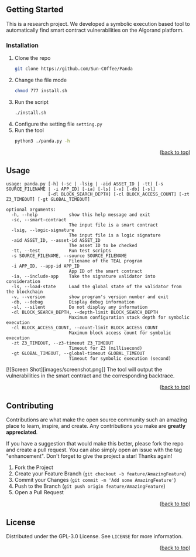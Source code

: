 <a name="readme-top"></a>


<!-- GETTING STARTED -->
## Getting Started

This is a research project. We developed a symbolic execution based tool to automatically find smart contract vulnerabilities on the Algorand platform.


### Installation

1. Clone the repo
   ```sh
   git clone https://github.com/Sun-C0ffee/Panda
   ```
2. Change the file mode
   ```sh
   chmod 777 install.sh
   ```
3. Run the script
   ```sh
   ./install.sh
   ```
4. Configure the setting file `setting.py`
5. Run the tool
   ```sh
   python3 ./panda.py -h
   ```

<p align="right">(<a href="#readme-top">back to top</a>)</p>



<!-- USAGE EXAMPLES -->
## Usage
```
usage: panda.py [-h] (-sc | -lsig | -aid ASSET_ID | -tt) [-s SOURCE_FILENAME | -i APP_ID] [-ia] [-ls] [-v] [-db] [-sl]
                [-dl BLOCK_SEARCH_DEPTH] [-cl BLOCK_ACCESS_COUNT] [-zt Z3_TIMEOUT] [-gt GLOBAL_TIMEOUT]

optional arguments:
  -h, --help            show this help message and exit
  -sc, --smart-contract
                        The input file is a smart contract
  -lsig, --logic-signature
                        The input file is a logic signature
  -aid ASSET_ID, --asset-id ASSET_ID
                        The asset ID to be checked
  -tt, --test           Run test scripts
  -s SOURCE_FILENAME, --source SOURCE_FILENAME
                        Filename of the TEAL program
  -i APP_ID, --app-id APP_ID
                        App ID of the smart contract
  -ia, --include-app    Take the signature validator into consideration
  -ls, --load-state     Load the global state of the validator from the blockchain
  -v, --version         show program's version number and exit
  -db, --debug          Display debug information
  -sl, --silent         Do not display any information
  -dl BLOCK_SEARCH_DEPTH, --depth-limit BLOCK_SEARCH_DEPTH
                        Maximum configuration stack depth for symbolic execution
  -cl BLOCK_ACCESS_COUNT, --count-limit BLOCK_ACCESS_COUNT
                        Maximum block access count for symbolic execution
  -zt Z3_TIMEOUT, --z3-timeout Z3_TIMEOUT
                        Timeout for Z3 (millisecond)
  -gt GLOBAL_TIMEOUT, --global-timeout GLOBAL_TIMEOUT
                        Timeout for symbolic execution (second)
```

[![Screen Shot][images/screenshot.png]]
The tool will output the vulnerabilities in the smart contract and the corresponding backtrace.

<p align="right">(<a href="#readme-top">back to top</a>)</p>





<!-- CONTRIBUTING -->
## Contributing

Contributions are what make the open source community such an amazing place to learn, inspire, and create. Any contributions you make are **greatly appreciated**.

If you have a suggestion that would make this better, please fork the repo and create a pull request. You can also simply open an issue with the tag "enhancement".
Don't forget to give the project a star! Thanks again!

1. Fork the Project
2. Create your Feature Branch (`git checkout -b feature/AmazingFeature`)
3. Commit your Changes (`git commit -m 'Add some AmazingFeature'`)
4. Push to the Branch (`git push origin feature/AmazingFeature`)
5. Open a Pull Request

<p align="right">(<a href="#readme-top">back to top</a>)</p>



<!-- LICENSE -->
## License

Distributed under the GPL-3.0 License. See `LICENSE` for more information.

<p align="right">(<a href="#readme-top">back to top</a>)</p>
